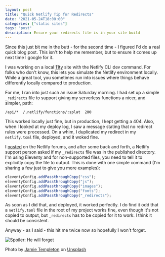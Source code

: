 ```yaml
---
layout: post
title: "Quick Netlify Tip for Redirects"
date: "2021-05-24T18:00:00"
categories: ["static sites"]
tags: "post"
description: Ensure your redirects file is in your site build
---
```


Since this just bit me in the butt - for the second time - I figured I'd do a real quick blog post. This isn't to help me remember, but to ensure it comes up next time I google for it. 

I was working on a local [11ty](https://www.11ty.dev/) site with the Netlify CLI dev command. For folks who don't know, this lets you simulate the Netlify environment locally. While a great tool, you sometimes run into issues where things behave differently locally compared to production. 

For me, I ran into just such an issue Saturday morning. I had set up a simple `_redirects` file to support giving my serverless functions a nicer, and simpler, path:

```
/api/*	/.netlify/functions/:splat	200
```

This worked locally just fine, but in production, I kept getting a 404. Also, when I looked at my deploy log, I saw a message stating that no redirect rules were processed. On a whim, I duplicated my redirect in my `netlify.toml` file, deployed, and it woked fine.

I [posted](https://answers.netlify.com/t/redirects-not-being-processed-in-production-works-fine-locally/38106) on the Netlify forums, and after some back and forth, a Netlify support person asked if my `_redirects` file was in the published directory. I'm using Eleventy and for non-supported files, you need to tell it to explicitly copy the file to output. This is done with one simple command (I'm sharing a few just to give you more examples):


```js
eleventyConfig.addPassthroughCopy("css");
eleventyConfig.addPassthroughCopy("js");
eleventyConfig.addPassthroughCopy("images");
eleventyConfig.addPassthroughCopy("fonts");
eleventyConfig.addPassthroughCopy("_redirects");
```

As soon as I did that, and deployed, it worked perfectly. I do find it odd that a `netlify.toml` file in the root of my project works fine, even though it's not copied to output, but `_redirects` has to be copied for it to work. I think it should be consistent. 

Anyway - as I said - this hit me twice now so hopefully I won't forget. 

<p>
<img src="https://static.raymondcamden.com/images/2021/05/he_will_forget.jpg" alt="Spoiler: He will forget" class="lazyload imgborder imgcenter">
</p>

Photo by <a href="https://unsplash.com/@jamietempleton?utm_source=unsplash&utm_medium=referral&utm_content=creditCopyText">Jamie Templeton</a> on <a href="https://unsplash.com/s/photos/directions?utm_source=unsplash&utm_medium=referral&utm_content=creditCopyText">Unsplash</a>



